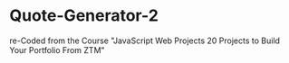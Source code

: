 # Quote-Generator-2
re-Coded from the Course "JavaScript Web Projects 20 Projects to Build Your Portfolio From ZTM"
